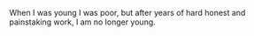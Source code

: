 When I was young I was poor, but after years of hard honest and painstaking work, I am no longer young.
